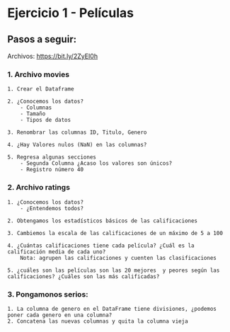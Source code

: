# Ejercicio 1 - Películas

## Pasos a seguir: 

Archivos: https://bit.ly/2ZyEI0h

### 1. Archivo **movies** 

    1. Crear el Dataframe  

    2. ¿Conocemos los datos?
        - Columnas
        - Tamaño 
        - Tipos de datos
    
    3. Renombrar las columnas ID, Titulo, Genero

    4. ¿Hay Valores nulos (NaN) en las columnas?
    
    5. Regresa algunas secciones
        - Segunda Columna ¿Acaso los valores son únicos?
        - Registro número 40
   
 ### 2. Archivo **ratings**

    1. ¿Conocemos los datos? 
        - ¿Entendemos todos?
    
    2. Obtengamos los estadísticos básicos de las calificaciones 
    
    3. Cambiemos la escala de las calificaciones de un máximo de 5 a 100
    
    4. ¿Cuántas calificaciones tiene cada película? ¿Cuál es la calificación media de cada uno? 
        Nota: agrupen las calificaciones y cuenten las clasificaciones 
    
    5. ¿cuáles son las películas son las 20 mejores  y peores según las calificaciones? ¿Cuáles son las más calificadas? 

### 3. Pongamonos serios: 
    
    1. La columna de genero en el DataFrame tiene divisiones, ¿podemos poner cada genero en una columna? 
    2. Concatena las nuevas columnas y quita la columna vieja
